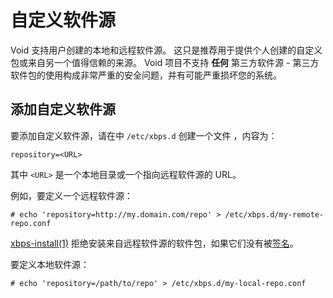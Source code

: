 # 自定义软件源

Void 支持用户创建的本地和远程软件源。 这只是推荐用于提供个人创建的自定义包或来自另一个值得信赖的来源。 Void 项目不支持 **任何** 第三方软件源 - 第三方软件包的使用构成非常严重的安全问题，并有可能严重损坏您的系统。 

## 添加自定义软件源

要添加自定义软件源，请在中 `/etc/xbps.d` 创建一个文件 ，内容为：

```
repository=<URL>
```

其中 `<URL>` 是一个本地目录或一个指向远程软件源的 URL。

例如，要定义一个远程软件源：

```
# echo 'repository=http://my.domain.com/repo' > /etc/xbps.d/my-remote-repo.conf
```

[xbps-install(1)](https://man.voidlinux.org/xbps-install.1) 拒绝安装来自远程软件源的软件包，如果它们没有被[签名](./signing.md)。

要定义本地软件源： 

```
# echo 'repository=/path/to/repo' > /etc/xbps.d/my-local-repo.conf
```
